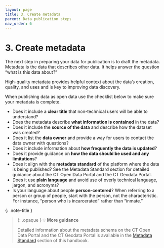 ```yaml
---
layout: page
title: 3. Create metadata
parent: Data publication steps
nav_order: 6
---
```


# 3. Create metadata 

The next step in preparing your data for publication is to draft the metadata. Metadata is the data that describes other data. It helps answer the question “what is this data about?” 

High-quality metadata provides helpful context about the data’s creation, quality, and uses and is key to improving data discovery.

When publishing data as open data use the checklist below to make sure your metadata is complete.

* Does it include a **clear title** that non-technical users will be able to understand?
* Does the metadata describe **what information is contained** in the data?
* Does it include the **source of the data** and describe how the dataset was created?
* Does it list the **data owner** and provide a way for users to contact the data owner with questions?
* Does it include information about **how frequently the data is updated**?
* Does it provide guidance on **how the data should be used and any limitations**?
* Does it align with the **metadata standard** of the platform where the data is being published? See the Metadata Standard section for detailed guidance about the CT Open Data Portal and the CT Geodata Portal.
* Does it use **plain language** and avoid use of overly technical language, jargon, and acronyms?
* Is your language about people **person-centered**? When referring to a person or group of people, start with the person, not the characteristic. For instance, “person who is incarcerated” rather than “inmate.”

{: .note-title }
> {: .opaque }
>💡 **More guidance**
>
>Detailed information about the metadata schema on the CT Open Data Portal and the CT Geodata Portal is available in the [Metadata Standard](data-resources\metadata_standards) section of this handbook.
